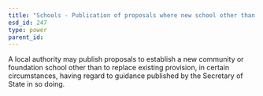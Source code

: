 ```yaml
---
title: "Schools - Publication of proposals where new school other than to replace existing"
esd_id: 247
type: power
parent_id:  
---
```


A local authority may publish proposals to establish a new community or foundation school other than to replace existing provision, in certain circumstances, having regard to guidance published by the Secretary of State in so doing. 

